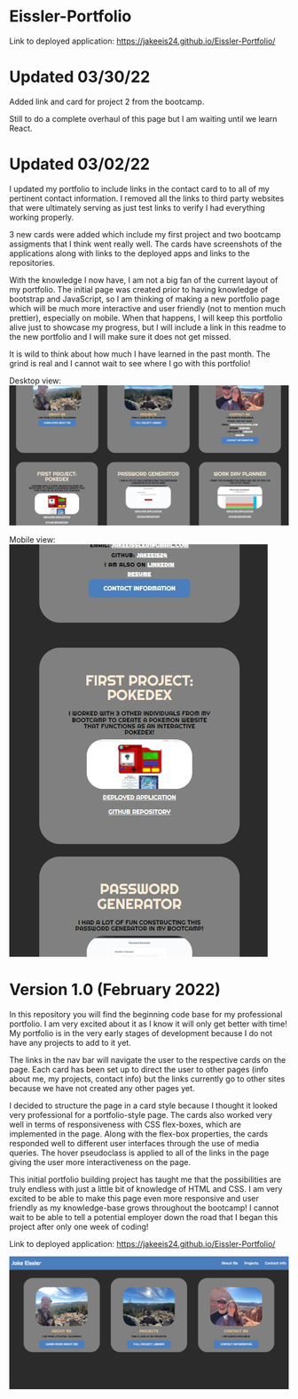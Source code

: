 # Eissler-Portfolio

Link to deployed application: https://jakeeis24.github.io/Eissler-Portfolio/

# Updated 03/30/22
Added link and card for project 2 from the bootcamp.

Still to do a complete overhaul of this page but I am waiting until we learn React.

# Updated 03/02/22

I updated my portfolio to include links in the contact card to to all of my pertinent contact information. I removed all the links to third party websites that were ultimately serving as just test links to verify I had everything working properly.

3 new cards were added which include my first project and two bootcamp assigments that I think went really well. The cards have screenshots of the applications along with links to the deployed apps and links to the repositories.

With the knowledge I now have, I am not a big fan of the current layout of my portfolio. The initial page was created prior to having knowledge of bootstrap and JavaScript, so I am thinking of making a new portfolio page which will be much more interactive and user friendly (not to mention much prettier), especially on mobile. When that happens, I will keep this portfolio alive just to showcase my progress, but I will include a link in this readme to the new portfolio and I will make sure it does not get missed.

It is wild to think about how much I have learned in the past month. The grind is real and I cannot wait to see where I go with this portfolio!

Desktop view:
![alt text](./assets/images/update-pic.jpg)

Mobile view:
![alt text](./assets/images/update-pic-mobile.jpg)

# Version 1.0 (February 2022)

In this repository you will find the beginning code base for my professional portfolio. I am very excited about it as I know it will only get better with time! My portfolio is in the very early stages of development because I do not have any projects to add to it yet.

The links in the nav bar will navigate the user to the respective cards on the page. Each card has been set up to direct the user to other pages (info about me, my projects, contact info) but the links currently go to other sites because we have not created any other pages yet.

I decided to structure the page in a card style because I thought it looked very professional for a portfolio-style page. The cards also worked very well in terms of responsiveness with CSS flex-boxes, which are implemented in the page. Along with the flex-box properties, the cards responded well to different user interfaces through the use of media queries. The hover pseudoclass is applied to all of the links in the page giving the user more interactiveness on the page.

This initial portfolio building project has taught me that the possibilities are truly endless with just a little bit of knowledge of HTML and CSS. I am very excited to be able to make this page even more responsive and user friendly as my knowledge-base grows throughout the bootcamp! I cannot wait to be able to tell a potential employer down the road that I began this project after only one week of coding!

Link to deployed application: https://jakeeis24.github.io/Eissler-Portfolio/

![alt text](./assets/images/eissler-portfolio-phase1.jpg)
